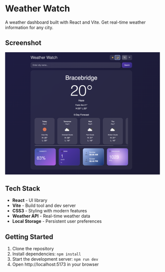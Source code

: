 # Weather Watch

A weather dashboard built with React and Vite. Get real-time weather information for any city.

## Screenshot

![Weather Watch Dashboard](./screenshot.png)


## Tech Stack

- **React** - UI library
- **Vite** - Build tool and dev server
- **CSS3** - Styling with modern features
- **Weather API** - Real-time weather data
- **Local Storage** - Persistent user preferences

## Getting Started

1. Clone the repository
2. Install dependencies: `npm install`
3. Start the development server: `npm run dev`
4. Open http://localhost:5173 in your browser
